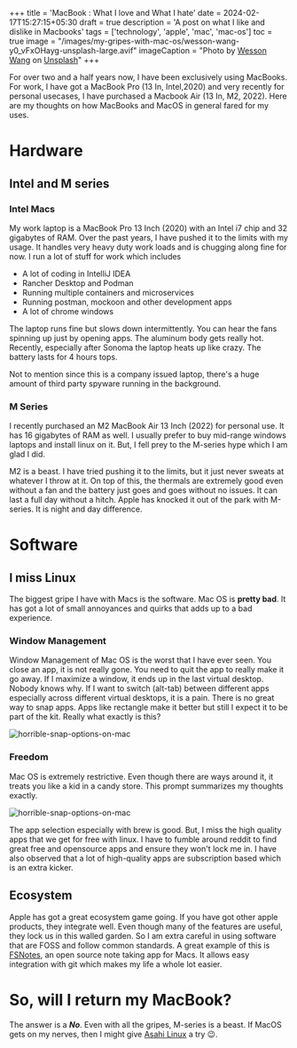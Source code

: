 +++
title = 'MacBook : What I love and What I hate'
date = 2024-02-17T15:27:15+05:30
draft = true
description = 'A post on what I like and dislike in Macbooks'
tags = ['technology', 'apple', 'mac', 'mac-os']
toc = true
image = "/images/my-gripes-with-mac-os/wesson-wang-y0_vFxOHayg-unsplash-large.avif"
imageCaption = "Photo by [Wesson Wang](https://unsplash.com/@wesson?utm_content=creditCopyText&utm_medium=referral&utm_source=unsplash) on [Unsplash](https://unsplash.com/photos/macbook-y0_vFxOHayg?utm_content=creditCopyText&utm_medium=referral&utm_source=unsplash)"
+++

For over two and a half years now, I have been exclusively using MacBooks. For work, I have got a MacBook Pro (13 In, Intel,2020) and very recently for personal usecases, I have purchased a Macbook Air (13 In, M2, 2022). Here are my thoughts on how MacBooks and MacOS in general fared for my uses.

# Hardware

## Intel and M series

### Intel Macs

My work laptop is a MacBook Pro 13 Inch (2020) with an Intel i7 chip and 32 gigabytes of RAM. Over the past years, I have pushed it to the limits with my usage. It handles very heavy duty work loads and is chugging along fine for now. I run a lot of stuff for work which includes

 - A lot of coding in IntelliJ IDEA 
 - Rancher Desktop and Podman
 - Running multiple containers and microservices
 - Running postman, mockoon and other development apps
 - A lot of chrome windows

The laptop runs fine but slows down intermittently. You can hear the fans spinning up just by opening apps. The aluminum body gets really hot. Recently, especially after Sonoma the laptop heats up like crazy. The battery lasts for 4 hours tops.

Not to mention since this is a company issued laptop, there's a huge amount of third party spyware running in the background.

### M Series

I recently purchased an M2 MacBook Air 13 Inch (2022) for personal use. It has 16 gigabytes of RAM as well. I usually prefer to buy mid-range windows laptops and install linux on it. But, I fell prey to the M-series hype which I am glad I did.

M2 is a beast. I have tried pushing it to the limits, but it just never sweats at whatever I throw at it. On top of this, the thermals are extremely good even without a fan and the battery just goes and goes without no issues. It can last a full day without a hitch. Apple has knocked it out of the park with M-series. It is night and day difference.

# Software

## I miss Linux

The biggest gripe I have with Macs is the software. Mac OS is **pretty bad**. It has got a lot of small annoyances and quirks that adds up to a bad experience.

### Window Management

Window Management of Mac OS is the worst that I have ever seen. You close an app, it is not really gone. You need to quit the app to really make it go away. If I maximize a window, it ends up in the last virtual desktop. Nobody knows why. If I want to switch (alt-tab) between different apps especially across different virtual desktops, it is a pain. There is no great way to snap apps. Apps like rectangle make it better but still I expect it to be part of the kit. Really what exactly is this?

![horrible-snap-options-on-mac](/images/my-gripes-with-mac-os/maximize-horror.avif)

### Freedom

Mac OS is extremely restrictive. Even though there are ways around it, it treats you like a kid in a candy store. This prompt summarizes my thoughts exactly.

![horrible-snap-options-on-mac](/images/my-gripes-with-mac-os/firefox-download-prompt.avif)

The app selection especially with brew is good. But, I miss the high quality apps that we get for free with linux. I have to fumble around reddit to find great free and opensource apps and ensure they won't lock me in. I have also observed that a lot of high-quality apps are subscription based which is an extra kicker.

## Ecosystem

Apple has got a great ecosystem game going. If you have got other apple products, they integrate well. Even though many of the features are useful, they lock us in this walled garden. So I am extra careful in using software that are FOSS and follow common standards. A great example of this is [FSNotes](https://fsnot.es/), an open source note taking app for Macs. It allows easy integration with git which makes my life a whole lot easier.


# So, will I return my MacBook?

The answer is a ***No***. Even with all the gripes, M-series is a beast. If MacOS gets on my nerves, then I might give [Asahi Linux](https://asahilinux.org/) a try 😉.